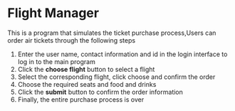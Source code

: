 # Flight Manager

This is a program that simulates the ticket purchase process,Users can order air tickets through the following steps

1. Enter the user name, contact information and id in the login interface to log in to the main program
2. Click the **choose flight** button to select a flight
3. Select the corresponding flight, click choose and confirm the order
4. Choose the required seats and food and drinks
5. Click the **submit** button to confirm the order information
6. Finally, the entire purchase process is over
